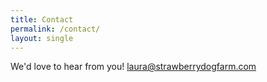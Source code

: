 ```yaml
---
title: Contact
permalink: /contact/
layout: single
---
```

We'd love to hear from you!
[laura@strawberrydogfarm.com](mailto:laura@strawberrydogfarm.com)
